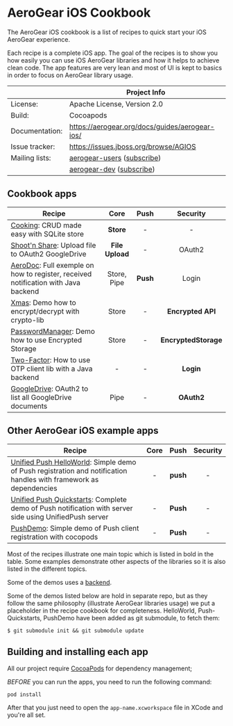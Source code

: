 AeroGear iOS Cookbook
=====================

The AeroGear iOS cookbook is a list of recipes to quick start your iOS AeroGear experience. 

Each recipe is a complete iOS app. The goal of the recipes is to show you how easily you can use iOS AeroGear libraries and how it helps to achieve clean code. The app features are very lean and most of UI is kept to basics in order to focus on AeroGear library usage. 

|                 | Project Info  |
| --------------- | ------------- |
| License:        | Apache License, Version 2.0  |
| Build:          | Cocoapods  |
| Documentation:  | https://aerogear.org/docs/guides/aerogear-ios/ |
| Issue tracker:  | https://issues.jboss.org/browse/AGIOS  |
| Mailing lists:  | [aerogear-users](http://aerogear-users.1116366.n5.nabble.com/) ([subscribe](https://lists.jboss.org/mailman/listinfo/aerogear-users))  |
|                 | [aerogear-dev](http://aerogear-dev.1069024.n5.nabble.com/) ([subscribe](https://lists.jboss.org/mailman/listinfo/aerogear-dev))  |

## Cookbook apps

| Recipe 	| Core 	| Push 	| Security 	|
| ------------- |:-------------:| :-----:|:-----:|
| [Cooking](Recipe/CookingRecipe.md): CRUD made easy with SQLite store | **Store** | - | - |
| [Shoot'n Share](Shoot/Shoot.md): Upload file to OAuth2 GoogleDrive | **File Upload** | - | OAuth2 |
| [AeroDoc](https://github.com/aerogear/aerogear-backend-cookbook/tree/master/aerodoc-backend): Full exemple on how to register, received notification with Java backend | Store, Pipe | **Push** | Login |
| [Xmas](Xmas/Xmas.md): Demo how to encrypt/decrypt with crypto-lib | Store | - | **Encrypted API** |
| [PasswordManager](PasswordManager/README.md): Demo how to use Encrypted Storage | Store | - | **EncryptedStorage** |
| [Two-Factor](Two-Factor/README.md): How to use OTP client lib with a Java backend | - | - | **Login** |
| [GoogleDrive](GoogleDrive/GoogleDrive.md): OAuth2 to list all GoogleDrive documents | Pipe | - | **OAuth2** |

## Other AeroGear iOS example apps

| Recipe    | Core  | Push  | Security  |
| ------------- |:-------------:| :-----:|:-----:|
| [Unified Push HelloWorld](https://github.com/jboss-mobile/unified-push-helloworld/ios): Simple demo of Push registration and notification handles with framework as dependencies | - | **push** | - |
| [Unified Push Quickstarts](https://github.com/jboss-mobile/unified-push-quickstarts/tree/master/client/contacts-mobile-ios-client): Complete demo of Push notification with server side using UnifiedPush server | - | **Push** | - |
| [PushDemo](https://github.com/aerogear/aerogear-push-ios-demo): Simple demo of Push client registration with cocopods| - | **Push** | - |

Most of the recipes illustrate one main topic which is listed in bold in the table. Some examples demonstrate other aspects of the libraries so it is also listed in the different topics. 

Some of the demos uses a [backend](https://github.com/aerogear/aerogear-backend-cookbook/).

Some of the demos listed below are hold in separate repo, but as they follow the same philosophy (illustrate AeroGear libraries usage) we put a placeholder in the recipe cookbook for completeness. HelloWorld, Push-Quickstarts, PushDemo have been added as git submodule, to fetch them:

    $ git submodule init && git submodule update

## Building and installing each app

All our project require [CocoaPods](http://cocoapods.org/) for dependency management;

_BEFORE_ you can run the apps, you need to run the following command:

    pod install

After that you just need to open the ```app-name.xcworkspace``` file in XCode and you're all set.
